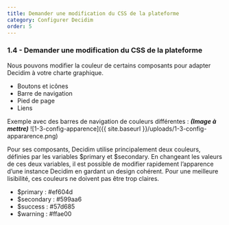 ```yaml
---
title: Demander une modification du CSS de la plateforme
category: Configurer Decidim
order: 5
--- 
```

### 1.4 - Demander une modification du CSS de la plateforme

Nous pouvons modifier la couleur de certains composants pour adapter Decidim à votre charte graphique. 

* Boutons et icônes
* Barre de navigation
* Pied de page
* Liens

Exemple avec des barres de navigation de couleurs différentes : 
***(Image à mettre)***
 ![1-3-config-apparence]({{ site.baseurl }}/uploads/1-3-config-appararence.png)

Pour ses composants, Decidim utilise principalement deux couleurs, définies par les variables $primary et $secondary. En changeant les valeurs de ces deux variables, il est possible de modifier rapidement l’apparence d’une instance Decidim en gardant un design cohérent. Pour une meilleure lisibilité, ces couleurs ne doivent pas être trop claires. 
* $primary : #ef604d
* $secondary : #599aa6
* $success : #57d685
* $warning : #ffae00
